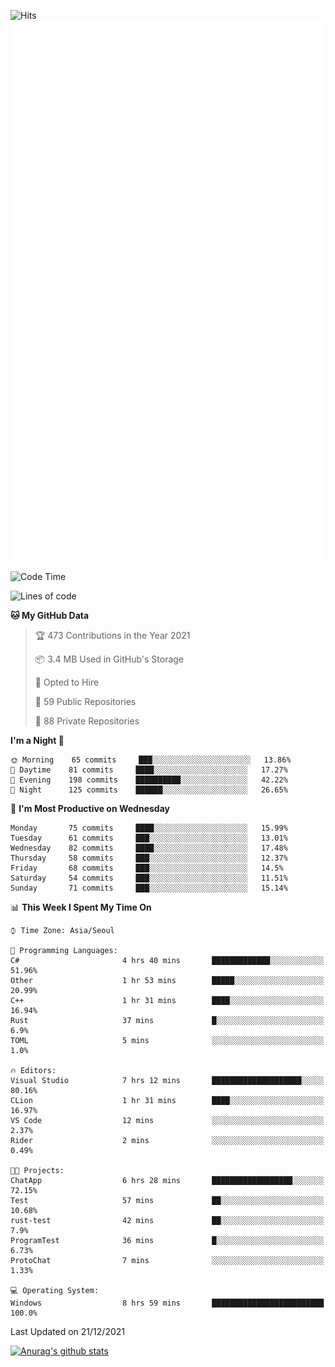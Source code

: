 ![Hits](https://hits.seeyoufarm.com/api/count/incr/badge.svg?url=https%3A%2F%2Fgithub.com%2Fkokose1234&count_bg=%2379C83D&title_bg=%23555555&icon=apple.svg&icon_color=%23E7E7E7&title=hits&edge_flat=false)
<br/>
![Metrics](https://github.com/kokose1234/kokose1234/blob/main/github-metrics.svg)

<!--START_SECTION:waka-->
![Code Time](http://img.shields.io/badge/Code%20Time-348%20hrs%2029%20mins-blue)

![Lines of code](https://img.shields.io/badge/From%20Hello%20World%20I%27ve%20Written-8%20Million%20lines%20of%20code-blue)

**🐱 My GitHub Data** 

> 🏆 473 Contributions in the Year 2021
 > 
> 📦 3.4 MB Used in GitHub's Storage 
 > 
> 💼 Opted to Hire
 > 
> 📜 59 Public Repositories 
 > 
> 🔑 88 Private Repositories  
 > 
**I'm a Night 🦉** 

```text
🌞 Morning    65 commits     ███░░░░░░░░░░░░░░░░░░░░░░   13.86% 
🌆 Daytime    81 commits     ████░░░░░░░░░░░░░░░░░░░░░   17.27% 
🌃 Evening    198 commits    ██████████░░░░░░░░░░░░░░░   42.22% 
🌙 Night      125 commits    ██████░░░░░░░░░░░░░░░░░░░   26.65%

```
📅 **I'm Most Productive on Wednesday** 

```text
Monday       75 commits     ████░░░░░░░░░░░░░░░░░░░░░   15.99% 
Tuesday      61 commits     ███░░░░░░░░░░░░░░░░░░░░░░   13.01% 
Wednesday    82 commits     ████░░░░░░░░░░░░░░░░░░░░░   17.48% 
Thursday     58 commits     ███░░░░░░░░░░░░░░░░░░░░░░   12.37% 
Friday       68 commits     ███░░░░░░░░░░░░░░░░░░░░░░   14.5% 
Saturday     54 commits     ███░░░░░░░░░░░░░░░░░░░░░░   11.51% 
Sunday       71 commits     ███░░░░░░░░░░░░░░░░░░░░░░   15.14%

```


📊 **This Week I Spent My Time On** 

```text
⌚︎ Time Zone: Asia/Seoul

💬 Programming Languages: 
C#                       4 hrs 40 mins       █████████████░░░░░░░░░░░░   51.96% 
Other                    1 hr 53 mins        █████░░░░░░░░░░░░░░░░░░░░   20.99% 
C++                      1 hr 31 mins        ████░░░░░░░░░░░░░░░░░░░░░   16.94% 
Rust                     37 mins             █░░░░░░░░░░░░░░░░░░░░░░░░   6.9% 
TOML                     5 mins              ░░░░░░░░░░░░░░░░░░░░░░░░░   1.0%

🔥 Editors: 
Visual Studio            7 hrs 12 mins       ████████████████████░░░░░   80.16% 
CLion                    1 hr 31 mins        ████░░░░░░░░░░░░░░░░░░░░░   16.97% 
VS Code                  12 mins             ░░░░░░░░░░░░░░░░░░░░░░░░░   2.37% 
Rider                    2 mins              ░░░░░░░░░░░░░░░░░░░░░░░░░   0.49%

🐱‍💻 Projects: 
ChatApp                  6 hrs 28 mins       ██████████████████░░░░░░░   72.15% 
Test                     57 mins             ██░░░░░░░░░░░░░░░░░░░░░░░   10.68% 
rust-test                42 mins             ██░░░░░░░░░░░░░░░░░░░░░░░   7.9% 
ProgramTest              36 mins             █░░░░░░░░░░░░░░░░░░░░░░░░   6.73% 
ProtoChat                7 mins              ░░░░░░░░░░░░░░░░░░░░░░░░░   1.33%

💻 Operating System: 
Windows                  8 hrs 59 mins       █████████████████████████   100.0%

```


 Last Updated on 21/12/2021
<!--END_SECTION:waka-->

[![Anurag's github stats](https://github-readme-stats.vercel.app/api?username=kokose1234&theme=dracula)](https://github.com/anuraghazra/github-readme-stats)



	
